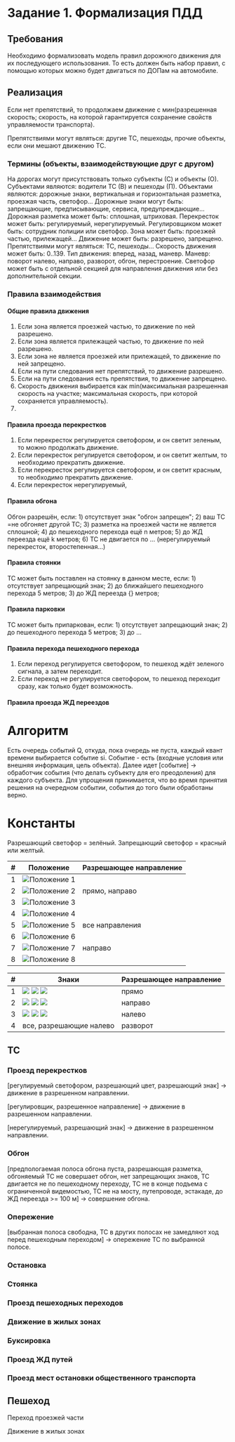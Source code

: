 # Задание 1. Формализация ПДД

## Требования
Необходимо формализовать модель правил дорожного движения для их последующего использования.
То есть должен быть набор правил, с помощью которых можно будет двигаться по ДОПам на автомобиле.

## Реализация
Если нет препятствий, то продолжаем движение с мин(разрешенная скорость; скорость, на которой гарантируется сохранение свойств управляемости транспорта).

Препятствиями могут являться: другие ТС, пешеходы, прочие объекты, если они мешают движению ТС.


### Термины (объекты, взаимодействующие друг с другом)

На дорогах могут присутствовать только субъекты (С) и объекты (О).
Субъектами являются: водители ТС (В) и пешеходы (П).
Объектами являются: дорожные знаки, вертикальная и горизонтальная разметка, проезжая часть, светофор...
Дорожные знаки могут быть: запрещающие, предписывающие, сервиса, предупреждающие...
Дорожная разметка может быть: сплошная, штриховая.
Перекресток может быть: регулируемый, нерегулируемый.
Регулировщиком может быть: сотрудник полиции или светофор.
Зона может быть: проезжей частью, прилежащей...
Движение может быть: разрешено, запрещено.
Препятствиями могут являться: ТС, пешеходы...
Скорость движения может быть: 0..139.
Тип движения: вперед, назад, маневр.
Маневр: поворот налево, направо, разворот, обгон, перестроение.
Светофор может быть с отдельной секцией для направления движения или без дополнительной секции.

### Правила взаимодействия

#### Общие правила движения

1. Если зона является проезжей частью, то движение по ней разрешено.
2. Если зона является прилежащей частью, то движение по ней разрешено.
3. Если зона не является проезжей или прилежащей, то движение по ней запрещено.
4. Если на пути следования нет препятствий, то движение разрешено.
5. Если на пути следования есть препятствия, то движение запрещено.
6. Скорость движения выбирается как min(максимальная разрешенная скорость на участке; максимальная скорость, при которой сохраняется управляемость).
7. 

#### Правила проезда перекрестков

1. Если перекресток регулируется светофором, и он светит зеленым, то можно продолжать движение.
2. Если перекресток регулируется светофором, и он светит желтым, то необходимо прекратить движение.
3. Если перекресток регулируется светофором, и он светит красным, то необходимо прекратить движение.
4. Если перекресток нерегулируемый, 

#### Правила обгона

Обгон разрешён,
если:
    1) отсутствует знак "обгон запрещен";
    2) ваш ТС =не обгоняет другой ТС;
    3) разметка на проезжей части не является сплошной;
    4) до пешеходного перехода ещё n метров;
    5) до ЖД переезда ещё k метров;
    6) ТС не двигается по ... (нерегулируемый перекресток, второстепенная...)

#### Правила стоянки
ТС может быть поставлен на стоянку в данном месте,
если:
    1) отсутствует запрещающий знак;
    2) до ближайшего пешеходного перехода 5 метров;
    3) до ЖД переезда {} метров;

#### Правила парковки
ТС может быть припаркован,
если:
    1) отсутствует запрещающий знак;
    2) до пешеходного перехода 5 метров;
    3) до ...

#### Правила перехода пешеходного перехода

1. Если переход регулируется светофором, то пешеход ждёт зеленого сигнала, а затем переходит.
2. Если переход не регулируется светофором, то пешеход переходит сразу, как только будет возможность.

#### Правила проезда ЖД переездов

# Алгоритм

Есть очередь событий Q, откуда, пока очередь не пуста, каждый квант времени выбирается событие si. Событие - есть (входные условия или внешняя информация, цель объекта).
Далее идет [событие] -> обработчик события (что делать субъекту для его преодоления) для каждого субъекта.
Для упрощения принимается, что во время принятия решения на очередном событии, события до того были обработаны верно.

# Константы

Разрешающий светофор = зелёный.
Запрещающий светофор = красный или желтый.

| #   | Положение                     | Разрешающее направление |
| --- | ---                           | ---                     |
| 1   | ![Положение 1](pics/reg1.png) |                         |
| 2   | ![Положение 2](pics/reg2.png) | прямо, направо          |
| 3   | ![Положение 3](pics/reg3.png) |                         |
| 4   | ![Положение 4](pics/reg4.png) |                         |
| 5   | ![Положение 5](pics/reg5.png) | все направления         |
| 6   | ![Положение 6](pics/reg6.png) |                         |
| 7   | ![Положение 7](pics/reg7.png) | направо                 |
| 8   | ![Положение 8](pics/reg8.png) |                         |

| #   | Знаки                                                    | Разрешающее направление |
| --- | ---                                                      | ---                     |
| 1   | ![](pics/sig1.png) ![](pics/sig4.png) ![](pics/sig5.png) | прямо                   |
| 2   | ![](pics/sig2.png) ![](pics/sig4.png) ![](pics/sig6.png) | направо                 |
| 3   | ![](pics/sig3.png) ![](pics/sig5.png) ![](pics/sig6.png) | налево                  |
| 4   | все, разрешающие налево                                  | разворот                |

## ТС

### Проезд перекрестков

[регулируемый светофором, разрешающий цвет, разрешающий знак] -> движение в разрешенном направлении.

[регулировщик, разрешенное направление] -> движение в разрешенном направлении.

[нерегулируемый, разрешающий знак] -> движение в разрешенном направлении.

### Обгон

[предпологаемая полоса обгона пуста, разрешающая разметка, обгоняемый ТС не совершает обгон, нет запрещающих знаков, ТС двигается не по пешеходному переходу, ТС не в конце подъема с ограниченной видемостью, ТС не на мосту, путепроводе, эстакаде, до ЖД переезда >= 100 м] -> совершение обгона.

### Опережение

[выбранная полоса свободна, ТС в других полосах не замедляют ход перед пешеходным переходом] -> опережение ТС по выбранной полосе.

### Остановка



### Стоянка

### Проезд пешеходных переходов

### Движение в жилых зонах

### Буксировка

### Проезд ЖД путей

### Проезд мест остановки общественного транспорта

## Пешеход

Переход проезжей части

Движение в жилых зонах

